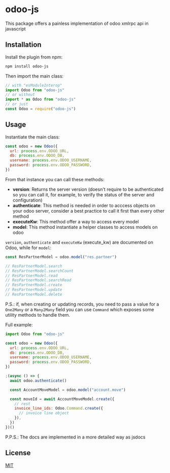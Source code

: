 # odoo-js

This package offers a painless implementation of odoo xmlrpc api in javascript

## Installation

Install the plugin from npm:

```sh
npm install odoo-js
```

Then import the main class:

```js
// with "esModuleInterop"
import Odoo from "odoo-js"
// or without
import * as Odoo from "odoo-js"
// or just
const Odoo = require("odoo-js")
```

## Usage

Instantiate the main class:

```js
const odoo = new Odoo({
  url: process.env.ODOO_URL,
  db: process.env.ODOO_DB,
  username: process.env.ODOO_USERNAME,
  password: process.env.ODOO_PASSWORD,
})
```

From that instance you can call these methods:

- **version**: Returns the server version (doesn't require to be authenticated so you can call it, for example, to verify the status of the server and configuration)
- **authenticate**: This method is needed in order to acccess objects on your odoo server, consider a best practice to call it first than every other method
- **executeKw**: This method offer a way to access every model
- **model**: This method instantiate a helper classes to access models on odoo

`version`, `authenticate` and `executeKw` (execute_kw) are documented on Odoo, while for `model`:

```js
const ResPartnerModel = odoo.model("res.partner")

// ResPartnerModel.search
// ResPartnerModel.searchCount
// ResPartnerModel.read
// ResPartnerModel.searchRead
// ResPartnerModel.create
// ResPartnerModel.update
// ResPartnerModel.delete
```

P.S.: if, when creating or updating records, you need to pass a value for a `One2Many` or a `Many2Many` field you can use `Command` which exposes some utility methods to handle them.

Full example:

```js
import Odoo from "odoo-js"

const odoo = new Odoo({
  url: process.env.ODOO_URL,
  db: process.env.ODOO_DB,
  username: process.env.ODOO_USERNAME,
  password: process.env.ODOO_PASSWORD,
})

;(async () => {
  await odoo.authenticate()

  const AccountMoveModel = odoo.model("account.move")

  const moveId = await AccountMoveModel.create({
    // rest
    invoice_line_ids: Odoo.Command.create({
      // invoice line object
    }),
  })
})()
```

P.P.S.: The docs are implemented in a more detailed way as jsdocs

## License

[MIT](./LICENSE)

